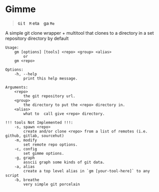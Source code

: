 # Gimme
> **`Gi` t &nbsp;&nbsp;&nbsp;`M` eta &nbsp;&nbsp;&nbsp;ga `Me`**

A simple git clone wrapper + multitool that clones to a directory in a set repository directory by default 

```help
Usage:
    gm [options] [tools] <repo> <group> <alias>
        or
    gm <repo>

Options:
    -h, --help
        print this help message.

Arguments:
    <repo>
        the git repository url.
    <group>
        the directory to put the <repo> directory in.
    <alias>
        what to  call give <repo> directory.

!!! tools Not Implemented !!!:
    -s, spawn <repo>
        create and/or clone <repo> from a list of remotes (i.e. github, gitlab, sourcehut)
    -m, modify
        set remote repo options.
    -c, config 
        set gimme options.
    -g, graph
        asscii graph some kinds of git data.
    -a, alias
        create a top level alias in `gm [your-tool-here]` to any script
    -b, breathe
        very simple git porcelain
    
```
